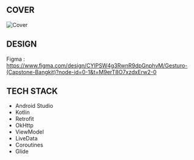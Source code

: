 ## COVER
![Cover](https://github.com/gesturo-team/Mobile-Development/assets/142764775/b531d327-3d90-40ea-ba53-bf0cc25aeba9)

## DESIGN
Figma :
https://www.figma.com/design/CYlPSW4g3RwnR9dpGnphvM/Gesturo-(Capstone-Bangkit)?node-id=0-1&t=M9erT8O7xzdxErw2-0

## TECH STACK
- Android Studio
- Kotlin
- Retrofit
- OkHttp
- ViewModel
- LiveData
- Coroutines
- Glide
